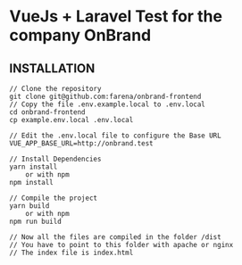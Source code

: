 # VueJs + Laravel Test for the company OnBrand

## INSTALLATION

    // Clone the repository
    git clone git@github.com:farena/onbrand-frontend
    // Copy the file .env.example.local to .env.local
    cd onbrand-frontend
    cp example.env.local .env.local

    // Edit the .env.local file to configure the Base URL
    VUE_APP_BASE_URL=http://onbrand.test

    // Install Dependencies
    yarn install
        or with npm
    npm install

    // Compile the project
    yarn build
        or with npm
    npm run build

    // Now all the files are compiled in the folder /dist
    // You have to point to this folder with apache or nginx
    // The index file is index.html
